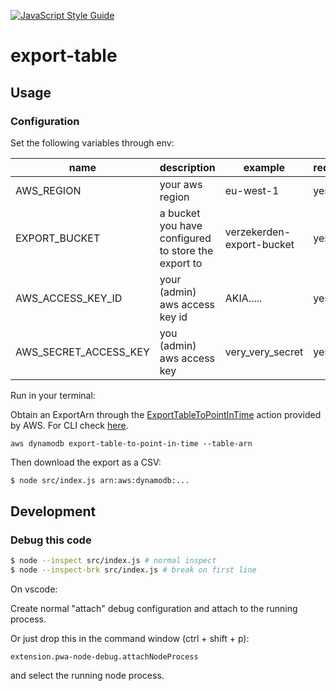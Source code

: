 [![JavaScript Style Guide](https://cdn.rawgit.com/standard/standard/master/badge.svg)](https://github.com/standard/standard)

# export-table

## Usage

### Configuration

Set the following variables through env: 

| name                  | description                                         | example                                                       | required |
|-----------------------|-----------------------------------------------------|---------------------------------------------------------------|----------|
| AWS_REGION            | your aws region                                     | eu-west-1                                                     | yes      |
| EXPORT_BUCKET         | a bucket you have configured to store the export to | verzekerden-export-bucket                                     | yes      |
| AWS_ACCESS_KEY_ID     |  your (admin) aws access key id                     | AKIA.....                                                     | yes      |
| AWS_SECRET_ACCESS_KEY | you (admin) aws access key                          | very_very_secret                                              | yes      |

Run in your terminal: 

Obtain an ExportArn through the [ExportTableToPointInTime](https://docs.aws.amazon.com/amazondynamodb/latest/APIReference/API_ExportTableToPointInTime.html) action provided by AWS. For CLI check [here](https://docs.aws.amazon.com/cli/latest/reference/dynamodb/export-table-to-point-in-time.html).

```
aws dynamodb export-table-to-point-in-time --table-arn  
```

Then download the export as a CSV:

```bash
$ node src/index.js arn:aws:dynamodb:...
```

## Development

### Debug this code

```bash
$ node --inspect src/index.js # normal inspect
$ node --inspect-brk src/index.js # break on first line
```

On vscode: 

Create normal "attach" debug configuration and attach to the running process.

Or just drop this in the command window (ctrl + shift + p): 
```
extension.pwa-node-debug.attachNodeProcess
```
and select the running node process.
